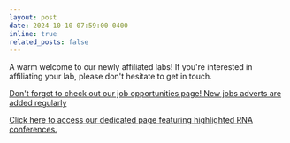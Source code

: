 ```yaml
---
layout: post
date: 2024-10-10 07:59:00-0400
inline: true
related_posts: false
---
```



A warm welcome to our newly affiliated labs! If you're interested in affiliating your lab, please don't hesitate to get in touch. 

[Don't forget to check out our job opportunities page! New jobs adverts are added regularly](/job_highlights)

[Click here to access our dedicated page featuring highlighted RNA conferences.](/Conference_highlights)





